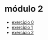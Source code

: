 # módulo 2

- [exercício 0](https://cdn.discordapp.com/attachments/954145870142640182/971547479684304926/exercicio-poo.png)
- [exercício 1](https://docs.google.com/document/d/1L31TwnI-GE16wuMo-81K2ttmbAPfDHdraFScKRu-juU/view)
- [exercício 2](https://github.com/UXJPMN/lets-code-3T-exercicios/tree/main/02%20-%20estoque)
